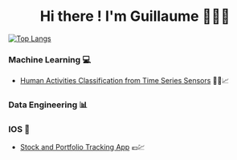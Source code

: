 <div align="center">
  <h1> Hi there ! I'm Guillaume 👋👨‍💻 </h1>
</div>

<!--
[![GitHub stats](https://github-readme-stats.vercel.app/api?username=glongrais&show_icons=true&hide=issues&bg_color=30,e96443,904e95&title_color=fff&text_color=fff&icon_color=fff)](https://github.com/glongrais)
-->

[![Top Langs](https://github-readme-stats.vercel.app/api/top-langs/?username=glongrais&layout=compact&bg_color=30,e96443,904e95&title_color=fff&text_color=fff)](https://github.com/glongrais)

### Machine Learning 💻

* [Human Activities Classification from Time Series Sensors](https://github.com/glongrais/Time_Series_Classification) 🏃‍♂️📈

### Data Engineering 📊
### IOS 📱

* [Stock and Portfolio Tracking App](https://github.com/glongrais/StockTracker) 💶💹
<!--
**glongrais/glongrais** is a ✨ _special_ ✨ repository because its `README.md` (this file) appears on your GitHub profile.

Here are some ideas to get you started:

- 🔭 I’m currently working on ...
- 🌱 I’m currently learning ...
- 👯 I’m looking to collaborate on ...
- 🤔 I’m looking for help with ...
- 💬 Ask me about ...
- 📫 How to reach me: ...
- 😄 Pronouns: ...
- ⚡ Fun fact: ...
-->
